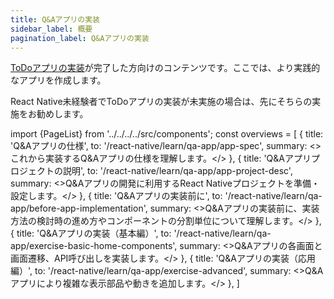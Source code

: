 ```yaml
---
title: Q&Aアプリの実装
sidebar_label: 概要
pagination_label: Q&Aアプリの実装
---
```


[ToDoアプリの実装](/react-native/learn/todo-app)が完了した方向けのコンテンツです。ここでは、より実践的なアプリを作成します。

React Native未経験者でToDoアプリの実装が未実施の場合は、先にそちらの実施をお勧めします。

<!-- textlint-disable ja-technical-writing/sentence-length,ja-technical-writing/max-comma,ja-spacing/ja-no-space-around-parentheses,jtf-style/3.3.かっこ類と隣接する文字の間のスペースの有無,ja-technical-writing/ja-no-mixed-period,ja-technical-writing/no-unmatched-pair -->

import {PageList} from '../../../../src/components';
const overviews = [
  {
    title: 'Q&Aアプリの仕様',
    to: '/react-native/learn/qa-app/app-spec',
    summary: <>これから実装するQ&Aアプリの仕様を理解します。</>
  },
  {
    title: 'Q&Aアプリプロジェクトの説明',
    to: '/react-native/learn/qa-app/app-project-desc',
    summary: <>Q&Aアプリの開発に利用するReact Nativeプロジェクトを準備・設定します。</>
  },
  {
    title: 'Q&Aアプリの実装前に',
    to: '/react-native/learn/qa-app/before-app-implementation',
    summary: <>Q&Aアプリの実装前に、実装方法の検討時の進め方やコンポーネントの分割単位について理解します。</>
  },
  {
    title: 'Q&Aアプリの実装（基本編）',
    to: '/react-native/learn/qa-app/exercise-basic-home-components',
    summary: <>Q&Aアプリの各画面と画面遷移、API呼び出しを実装します。</>
  },
  {
    title: 'Q&Aアプリの実装（応用編）',
    to: '/react-native/learn/qa-app/exercise-advanced',
    summary: <>Q&Aアプリにより複雑な表示部品や動きを追加します。</>
  },
]

<PageList overviews={overviews} colSize={12} />

<!-- textlint-enable ja-technical-writing/sentence-length,ja-technical-writing/max-comma,ja-spacing/ja-no-space-around-parentheses,jtf-style/3.3.かっこ類と隣接する文字の間のスペースの有無,ja-technical-writing/ja-no-mixed-period,ja-technical-writing/no-unmatched-pair -->
